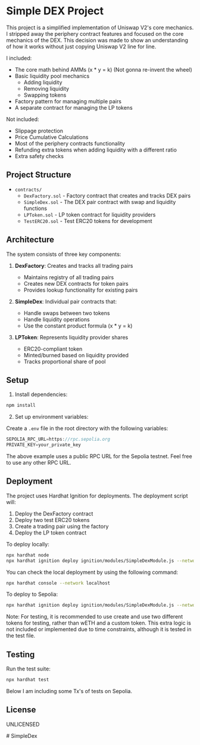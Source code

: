# Simple DEX Project

This project is a simplified implementation of Uniswap V2's core mechanics. I stripped away the periphery contract features and focused on the core mechanics of the DEX. This decision was made to show an understanding of how it works without just copying Uniswap V2 line for line.

I included:
- The core math behind AMMs (x * y = k) (Not gonna re-invent the wheel)
- Basic liquidity pool mechanics
    - Adding liquidity
    - Removing liquidity
    - Swapping tokens
- Factory pattern for managing multiple pairs
- A separate contract for managing the LP tokens

Not included:
- Slippage protection
- Price Cumulative Calculations
- Most of the periphery contracts functionality
- Refunding extra tokens when adding liquidity with a different ratio
- Extra safety checks



## Project Structure

- `contracts/`
  - `DexFactory.sol` - Factory contract that creates and tracks DEX pairs
  - `SimpleDex.sol` - The DEX pair contract with swap and liquidity functions
  - `LPToken.sol` - LP token contract for liquidity providers
  - `TestERC20.sol` - Test ERC20 tokens for development

## Architecture

The system consists of three key components:

1. **DexFactory**: Creates and tracks all trading pairs
   - Maintains registry of all trading pairs
   - Creates new DEX contracts for token pairs
   - Provides lookup functionality for existing pairs

2. **SimpleDex**: Individual pair contracts that:
   - Handle swaps between two tokens
   - Handle liquidity operations
   - Use the constant product formula (x * y = k)

3. **LPToken**: Represents liquidity provider shares
   - ERC20-compliant token
   - Minted/burned based on liquidity provided
   - Tracks proportional share of pool

## Setup

1. Install dependencies:

```bash
npm install
```

2. Set up environment variables:

Create a `.env` file in the root directory with the following variables:

```javascript
SEPOLIA_RPC_URL=https://rpc.sepolia.org
PRIVATE_KEY=your_private_key
```

The above example uses a public RPC URL for the Sepolia testnet. Feel free to use any other RPC URL.


## Deployment

The project uses Hardhat Ignition for deployments. The deployment script will:
1. Deploy the DexFactory contract
2. Deploy two test ERC20 tokens
3. Create a trading pair using the factory
4. Deploy the LP token contract

To deploy locally:
```bash
npx hardhat node
npx hardhat ignition deploy ignition/modules/SimpleDexModule.js --network localhost
```

You can check the local deployment by using the following command:
```bash
npx hardhat console --network localhost
```

To deploy to Sepolia:
```bash
npx hardhat ignition deploy ignition/modules/SimpleDexModule.js --network sepolia
```

Note: For testing, it is recommended to use create and use two different tokens for testing, rather than wETH and a custom token.
This extra logic is not included or implemented due to time constraints, although it is tested in the test file.

## Testing

Run the test suite:
```bash
npx hardhat test
```

Below I am including some Tx's of tests on Sepolia.




## License

UNLICENSED

#   S i m p l e D e x  
 